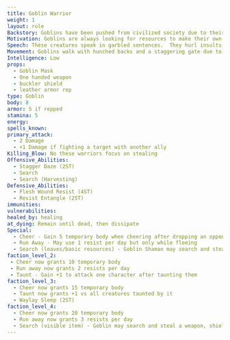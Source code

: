 ```yaml
---
title: Goblin Warrior
weight: 1
layout: role
Backstory: Goblins have been pushed from civilized society due to their cruel nature and disgusting features.  Due to having no morality, these creatures are always trying to take things that aren't theirs and to cause pain in any way possible.
Motivation: Goblins are always looking for resources to make their own.  They will steal any leaves or resources that aren't locked down.  They give these items as offerings for some greater unknown power.
Speech: These creatures speak in garbled sentences.  They hurl insults and mockeries at every chance.
Movement: Goblins walk with hunched backs and a staggering gate due to living in small caves and other underground dwellings.
Intelligence: Low
props:
  - Goblin Mask
  - One handed weapon
  - buckler shield
  - leather armor rep
type: Goblin
body: 8
armor: 5 if repped
stamina: 5
energy:
spells_known: 
primary_attack:
  - 2 Damage
  - +1 Damage if fighting a target with another ally 
Killing_Blow: No these warriors focus on stealing
Offensive_Abilities: 
  - Stagger Daze (2ST)
  - Search
  - Search (Harvesting)
Defensive_Abilities: 
  - Flesh Wound Resist (4ST)
  - Resist Entangle (2ST)
immunities: 
vulnerabilities: 
healed_by: healing
at_dying: Remain until dead, then dissipate
Special: 
  - Cheer - Gain 5 temporary body when cheering after dropping an opponent.
  - Run Away - May use 1 resist per day but only while fleeing
  - Search (leaves/basic resources) - Goblin Shaman may search and steal leaves/basic resources
faction_level_2:
 - Cheer now grants 10 temporary body
 - Run away now grants 2 resists per day
 - Taunt - Gain +1 to attack one character after taunting them
faction_level_3: 
  - Cheer now grants 15 temporary body
  - Taunt now grants +1 vs all creatures taunted by it
  - Waylay Sleep (2ST)
faction_level_4: 
  - Cheer now grants 20 temporary body
  - Run away now grants 3 resists per day 
  - Search (visible item) - Goblin may search and steal a weapon, shield, or other visible item. 
---
```

